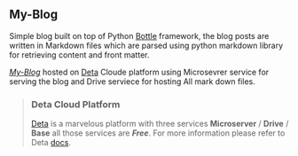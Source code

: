 ## My-Blog

Simple blog built on top of Python [Bottle](https://bottlepy.org) framework, the blog posts are written in Markdown files which are parsed using python markdown library for retrieving content and front matter.

_[My-Blog](https://mohamad-a.deta.dev)_ hosted on [Deta](https://deta.sh) Cloude platform using Microsevrer service for serving the blog and Drive serviece for hosting All mark down files.

 > ### Deta Cloud Platform
 > [Deta](https://deta.sh) is a marvelous platform with three services **Microserver** / **Drive** / **Base** all those services are _**Free**_.
 > For more information please refer to Deta [docs](https://docs.deta.sh/docs/home/).
 
